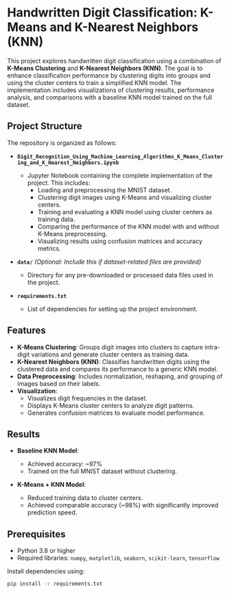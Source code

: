 # Handwritten Digit Classification: K-Means and K-Nearest Neighbors (KNN)

This project explores handwritten digit classification using a combination of **K-Means Clustering** and **K-Nearest Neighbors (KNN)**. The goal is to enhance classification performance by clustering digits into groups and using the cluster centers to train a simplified KNN model. The implementation includes visualizations of clustering results, performance analysis, and comparisons with a baseline KNN model trained on the full dataset.

## Project Structure

The repository is organized as follows:

- **`Digit_Recognition_Using_Machine_Learning_Algorithms_K_Means_Clustering_and_K_Nearest_Neighbors.ipynb`**  
  - Jupyter Notebook containing the complete implementation of the project. This includes:
    - Loading and preprocessing the MNIST dataset.
    - Clustering digit images using K-Means and visualizing cluster centers.
    - Training and evaluating a KNN model using cluster centers as training data.
    - Comparing the performance of the KNN model with and without K-Means preprocessing.
    - Visualizing results using confusion matrices and accuracy metrics.

- **`data/`** *(Optional: Include this if dataset-related files are provided)*  
  - Directory for any pre-downloaded or processed data files used in the project.

- **`requirements.txt`**  
  - List of dependencies for setting up the project environment.

## Features

- **K-Means Clustering**: Groups digit images into clusters to capture intra-digit variations and generate cluster centers as training data.
- **K-Nearest Neighbors (KNN)**: Classifies handwritten digits using the clustered data and compares its performance to a generic KNN model.
- **Data Preprocessing**: Includes normalization, reshaping, and grouping of images based on their labels.
- **Visualization**:
  - Visualizes digit frequencies in the dataset.
  - Displays K-Means cluster centers to analyze digit patterns.
  - Generates confusion matrices to evaluate model performance.

## Results

- **Baseline KNN Model**:
  - Achieved accuracy: ~97%
  - Trained on the full MNIST dataset without clustering.

- **K-Means + KNN Model**:
  - Reduced training data to cluster centers.
  - Achieved comparable accuracy (~98%) with significantly improved prediction speed.

## Prerequisites

- Python 3.8 or higher
- Required libraries: `numpy`, `matplotlib`, `seaborn`, `scikit-learn`, `tensorflow`

Install dependencies using:
```bash
pip install -r requirements.txt
